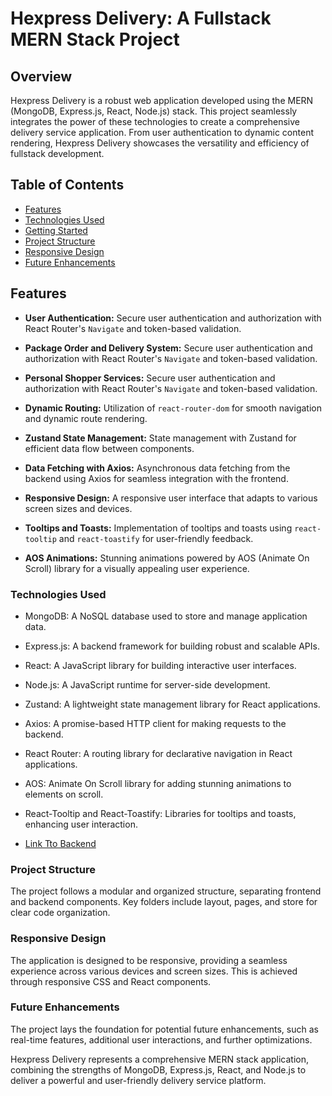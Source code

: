 # Hexpress Delivery: A Fullstack MERN Stack Project

## Overview

Hexpress Delivery is a robust web application developed using the MERN (MongoDB, Express.js, React, Node.js) stack. This project seamlessly integrates the power of these technologies to create a comprehensive delivery service application. From user authentication to dynamic content rendering, Hexpress Delivery showcases the versatility and efficiency of fullstack development.

## Table of Contents

- [Features](#features)
- [Technologies Used](#technologies-used)
- [Getting Started](#getting-started)
- [Project Structure](#project-structure)
- [Responsive Design](#responsive-design)
- [Future Enhancements](#future-enhancements)

## Features

- **User Authentication:** Secure user authentication and authorization with React Router's `Navigate` and token-based validation.
  
- **Package Order and Delivery System:** Secure user authentication and authorization with React Router's `Navigate` and token-based validation.
  
- **Personal Shopper Services:** Secure user authentication and authorization with React Router's `Navigate` and token-based validation.

- **Dynamic Routing:** Utilization of `react-router-dom` for smooth navigation and dynamic route rendering.

- **Zustand State Management:** State management with Zustand for efficient data flow between components.

- **Data Fetching with Axios:** Asynchronous data fetching from the backend using Axios for seamless integration with the frontend.

- **Responsive Design:** A responsive user interface that adapts to various screen sizes and devices.

- **Tooltips and Toasts:** Implementation of tooltips and toasts using `react-tooltip` and `react-toastify` for user-friendly feedback.

- **AOS Animations:** Stunning animations powered by AOS (Animate On Scroll) library for a visually appealing user experience.

### Technologies Used

- MongoDB: A NoSQL database used to store and manage application data.
- Express.js: A backend framework for building robust and scalable APIs.
- React: A JavaScript library for building interactive user interfaces.
- Node.js: A JavaScript runtime for server-side development.
- Zustand: A lightweight state management library for React applications.
- Axios: A promise-based HTTP client for making requests to the backend.
- React Router: A routing library for declarative navigation in React applications.
- AOS: Animate On Scroll library for adding stunning animations to elements on scroll.
- React-Tooltip and React-Toastify: Libraries for tooltips and toasts, enhancing user interaction.
  
- [Link Tto Backend](https://github.com/davidBilson/hexpressBE)
  
### Project Structure
The project follows a modular and organized structure, separating frontend and backend components. Key folders include layout, pages, and store for clear code organization.

### Responsive Design
The application is designed to be responsive, providing a seamless experience across various devices and screen sizes. This is achieved through responsive CSS and React components.

### Future Enhancements
The project lays the foundation for potential future enhancements, such as real-time features, additional user interactions, and further optimizations.

Hexpress Delivery represents a comprehensive MERN stack application, combining the strengths of MongoDB, Express.js, React, and Node.js to deliver a powerful and user-friendly delivery service platform.
